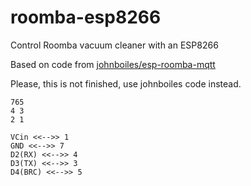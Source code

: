 # roomba-esp8266
Control Roomba vacuum cleaner with an ESP8266

Based on code from [johnboiles/esp-roomba-mqtt](https://github.com/johnboiles/esp-roomba-mqtt)

Please, this is not finished, use johnboiles code instead.

```
765
4 3
2 1
```
```
VCin <<-->> 1
GND <<-->> 7
D2(RX) <<-->> 4
D3(TX) <<-->> 3
D4(BRC) <<-->> 5
```

